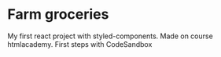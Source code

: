 # Farm groceries
My first react project with styled-components. Made on course htmlacademy. First steps with CodeSandbox
